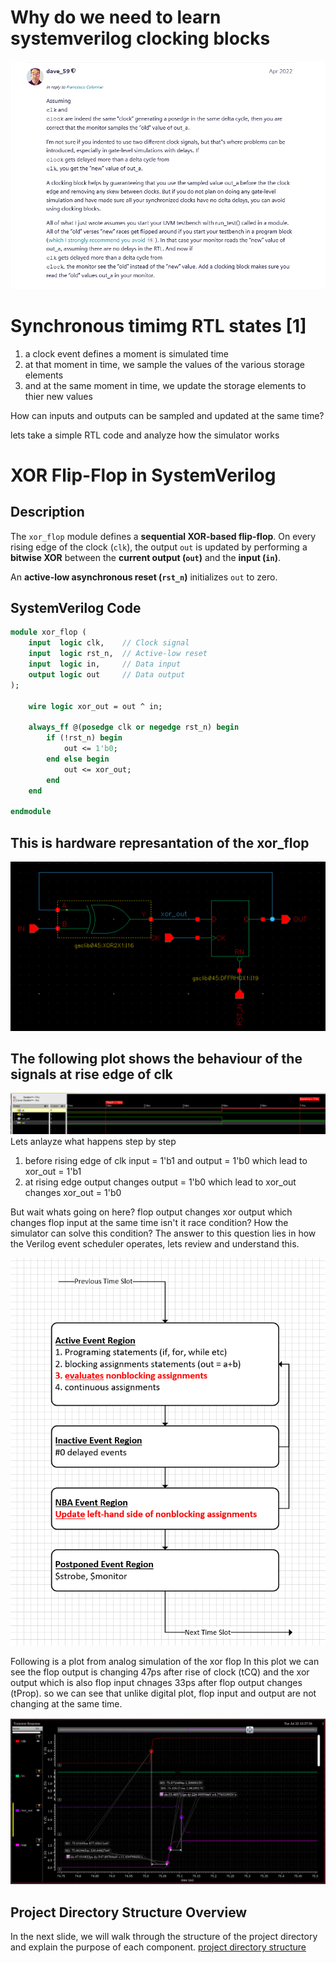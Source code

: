# Why do we need to learn systemverilog clocking blocks  #
![clocking blocks neccessity](/figures/dave_rich_refer_clocking_blocks_necessity.png "clocking blocks neccessity")

# Synchronous timimg RTL states [1] #
1. a clock event defines a moment is simulated time
2. at that moment in time, we sample the values of the various storage elements
3. and at the same moment in time, we update the storage elements to thier new values

How can inputs and outputs can be sampled and updated at the same time?

lets take a simple RTL code and analyze how the simulator works

# XOR Flip-Flop in SystemVerilog

## Description
The `xor_flop` module defines a **sequential XOR-based flip-flop**. On every rising edge of the clock (`clk`), the output `out` is updated by performing a **bitwise XOR** between the **current output (`out`)** and the **input (`in`)**.

An **active-low asynchronous reset (`rst_n`)** initializes `out` to zero.

## SystemVerilog Code
```systemverilog
module xor_flop (
    input  logic clk,    // Clock signal
    input  logic rst_n,  // Active-low reset
    input  logic in,     // Data input
    output logic out     // Data output
);

    wire logic xor_out = out ^ in;

    always_ff @(posedge clk or negedge rst_n) begin
        if (!rst_n) begin
            out <= 1'b0;
        end else begin
            out <= xor_out;
        end
    end

endmodule
```
## This is hardware represantation of the xor_flop ##
![xor flop](/figures/xor_ff.png "xor flop")

## The following plot shows the behaviour of the signals at rise edge of clk ##
![xor flop_plot](/figures/xor_ff_plot.png "xor flop plot")
Lets anlayze what happens step by step
1. before rising edge of clk input = 1'b1 and output = 1'b0 which lead to xor_out = 1'b1
2. at rising edge output changes output = 1'b0 which lead to xor_out changes xor_out = 1'b0

But wait whats going on here?
flop output changes xor output which changes flop input at the same time isn't it race condition?
How the simulator can solve this condition?
The answer to this question lies in how the Verilog event scheduler operates, lets review and understand this.

![verilog event scheduler](/figures/verilog_event_scheduler.png "verilog event scheduler")

Following is a plot from analog simulation of the xor flop
In this plot we can see the flop output is changing 47ps after rise of clock (tCQ) and the xor output which is also flop input
chnages 33ps after flop output changes (tProp). so we can see that unlike digital plot, flop input and output are not changing at the same time.

![xor flop_analog_plot](/figures/xor_ff_analog_plot.png "xor flop analog_plot")

## Project Directory Structure Overview

In the next slide, we will walk through the structure of the project directory and explain the purpose of each component.
[project directory structure](02_directory_structure.md)




